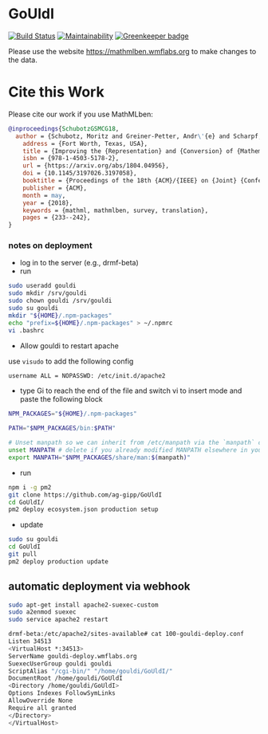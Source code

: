 # GoUldI

[![Build Status](https://travis-ci.org/ag-gipp/MathMLben.svg?branch=master)](https://travis-ci.org/ag-gipp/MathMLben)
[![Maintainability](https://api.codeclimate.com/v1/badges/d9f3590d68a5a6f9ab7d/maintainability)](https://codeclimate.com/github/ag-gipp/MathMLben/maintainability) [![Greenkeeper badge](https://badges.greenkeeper.io/ag-gipp/MathMLben.svg)](https://greenkeeper.io/)

Please use the website https://mathmlben.wmflabs.org to make changes to the data.

# Cite this Work

Please cite our work if you use MathMLben:
```bibtex
@inproceedings{SchubotzGSMCG18,
  author = {Schubotz, Moritz and Greiner-Petter, Andr\'{e} and Scharpf, Philipp and Meuschke, Norman and Cohl, Howard S. and Gipp, Bela},
	address = {Fort Worth, Texas, USA},
	title = {Improving the {Representation} and {Conversion} of {Mathematical} {Formulae} by {Considering} their {Textual} {Context}},
	isbn = {978-1-4503-5178-2},
	url = {https://arxiv.org/abs/1804.04956},
	doi = {10.1145/3197026.3197058},
	booktitle = {Proceedings of the 18th {ACM}/{IEEE} on {Joint} {Conference} on {Digital} {Libraries} ({JCDL})},
	publisher = {ACM},
	month = may,
	year = {2018},
	keywords = {mathml, mathmlben, survey, translation},
	pages = {233--242},
}
```

### notes on deployment

* log in to the server (e.g., drmf-beta)
* run
```bash
sudo useradd gouldi
sudo mkdir /srv/gouldi
sudo chown gouldi /srv/gouldi
sudo su gouldi
mkdir "${HOME}/.npm-packages"
echo "prefix=${HOME}/.npm-packages" > ~/.npmrc
vi .bashrc
```
* Allow gouldi to restart apache

use  `visudo` to add the following config
```bash
username ALL = NOPASSWD: /etc/init.d/apache2 
```
* type Gi to reach the end of the file and switch vi to insert mode and paste the following block
```bash
NPM_PACKAGES="${HOME}/.npm-packages"

PATH="$NPM_PACKAGES/bin:$PATH"

# Unset manpath so we can inherit from /etc/manpath via the `manpath` command
unset MANPATH # delete if you already modified MANPATH elsewhere in your config
export MANPATH="$NPM_PACKAGES/share/man:$(manpath)"
```
* run
```bash
npm i -g pm2
git clone https://github.com/ag-gipp/GoUldI
cd GoUldI/
pm2 deploy ecosystem.json production setup
```
* update
```bash
sudo su gouldi
cd GoUldI
git pull
pm2 deploy production update
```

## automatic deployment via webhook

```bash
sudo apt-get install apache2-suexec-custom
sudo a2enmod suexec
sudo service apache2 restart

drmf-beta:/etc/apache2/sites-available# cat 100-gouldi-deploy.conf 
Listen 34513 
<VirtualHost *:34513>
ServerName gouldi-deploy.wmflabs.org 
SuexecUserGroup gouldi gouldi
ScriptAlias "/cgi-bin/" "/home/gouldi/GoUldI/"
DocumentRoot /home/gouldi/GoUldI
<Directory /home/gouldi/GoUldI>
Options Indexes FollowSymLinks
AllowOverride None
Require all granted
</Directory>
</VirtualHost>
```
